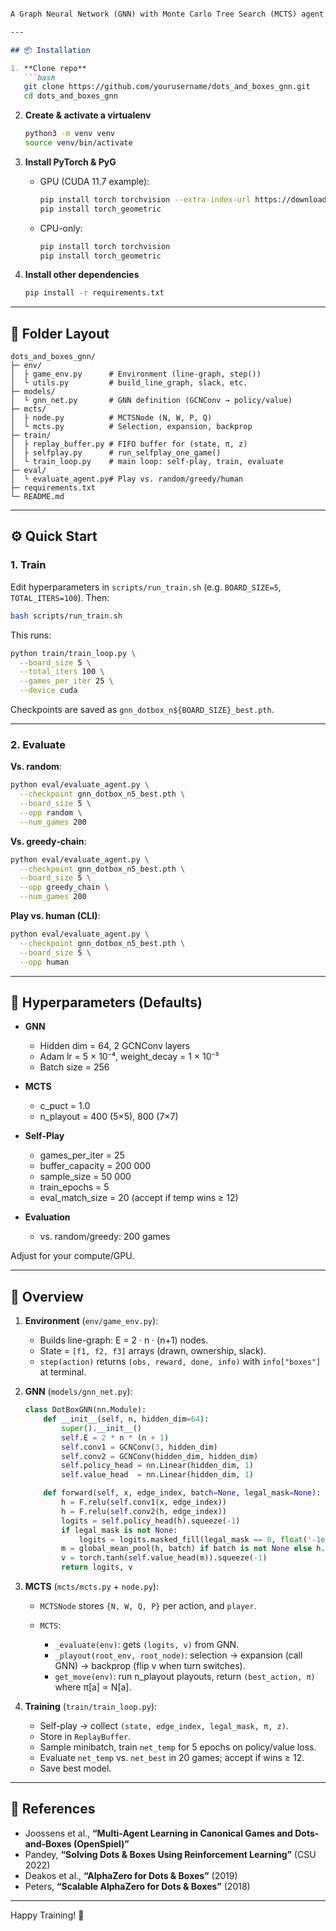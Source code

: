 ````markdown

A Graph Neural Network (GNN) with Monte Carlo Tree Search (MCTS) agent for n×n Dots & Boxes.

---

## 📦 Installation

1. **Clone repo**  
   ```bash
   git clone https://github.com/yourusername/dots_and_boxes_gnn.git
   cd dots_and_boxes_gnn
````

2. **Create & activate a virtualenv**

   ```bash
   python3 -m venv venv
   source venv/bin/activate
   ```

3. **Install PyTorch & PyG**

   * GPU (CUDA 11.7 example):

     ```bash
     pip install torch torchvision --extra-index-url https://download.pytorch.org/whl/cu117
     pip install torch_geometric
     ```
   * CPU-only:

     ```bash
     pip install torch torchvision
     pip install torch_geometric
     ```

4. **Install other dependencies**

   ```bash
   pip install -r requirements.txt
   ```

---

## 🔧 Folder Layout

```
dots_and_boxes_gnn/
├─ env/
│  ├ game_env.py      # Environment (line-graph, step())
│  └ utils.py         # build_line_graph, slack, etc.
├─ models/
│  └ gnn_net.py       # GNN definition (GCNConv → policy/value)
├─ mcts/
│  ├ node.py          # MCTSNode (N, W, P, Q)
│  └ mcts.py          # Selection, expansion, backprop
├─ train/
│  ├ replay_buffer.py # FIFO buffer for (state, π, z)
│  ├ selfplay.py      # run_selfplay_one_game()
│  └ train_loop.py    # main loop: self-play, train, evaluate
├─ eval/
│  └ evaluate_agent.py# Play vs. random/greedy/human
├─ requirements.txt
└─ README.md
```

---

## ⚙️ Quick Start

### 1. Train

Edit hyperparameters in `scripts/run_train.sh` (e.g. `BOARD_SIZE=5`, `TOTAL_ITERS=100`). Then:

```bash
bash scripts/run_train.sh
```

This runs:

```bash
python train/train_loop.py \
  --board_size 5 \
  --total_iters 100 \
  --games_per_iter 25 \
  --device cuda
```

Checkpoints are saved as `gnn_dotbox_n${BOARD_SIZE}_best.pth`.

---

### 2. Evaluate

**Vs. random**:

```bash
python eval/evaluate_agent.py \
  --checkpoint gnn_dotbox_n5_best.pth \
  --board_size 5 \
  --opp random \
  --num_games 200
```

**Vs. greedy‐chain**:

```bash
python eval/evaluate_agent.py \
  --checkpoint gnn_dotbox_n5_best.pth \
  --board_size 5 \
  --opp greedy_chain \
  --num_games 200
```

**Play vs. human (CLI)**:

```bash
python eval/evaluate_agent.py \
  --checkpoint gnn_dotbox_n5_best.pth \
  --board_size 5 \
  --opp human
```

---

## 🧠 Hyperparameters (Defaults)

* **GNN**

  * Hidden dim = 64, 2 GCNConv layers
  * Adam lr = 5 × 10⁻⁴, weight\_decay = 1 × 10⁻⁵
  * Batch size = 256

* **MCTS**

  * c\_puct = 1.0
  * n\_playout = 400 (5×5), 800 (7×7)

* **Self-Play**

  * games\_per\_iter = 25
  * buffer\_capacity = 200 000
  * sample\_size = 50 000
  * train\_epochs = 5
  * eval\_match\_size = 20 (accept if temp wins ≥ 12)

* **Evaluation**

  * vs. random/greedy: 200 games

Adjust for your compute/GPU.

---

## 🚀 Overview

1. **Environment** (`env/game_env.py`):

   * Builds line-graph: E = 2 · n · (n+1) nodes.
   * State = `[f1, f2, f3]` arrays (drawn, ownership, slack).
   * `step(action)` returns `(obs, reward, done, info)` with `info["boxes"]` at terminal.

2. **GNN** (`models/gnn_net.py`):

   ```python
   class DotBoxGNN(nn.Module):
       def __init__(self, n, hidden_dim=64):
           super().__init__()
           self.E = 2 * n * (n + 1)
           self.conv1 = GCNConv(3, hidden_dim)
           self.conv2 = GCNConv(hidden_dim, hidden_dim)
           self.policy_head = nn.Linear(hidden_dim, 1)
           self.value_head  = nn.Linear(hidden_dim, 1)

       def forward(self, x, edge_index, batch=None, legal_mask=None):
           h = F.relu(self.conv1(x, edge_index))
           h = F.relu(self.conv2(h, edge_index))
           logits = self.policy_head(h).squeeze(-1)
           if legal_mask is not None:
               logits = logits.masked_fill(legal_mask == 0, float('-1e9'))
           m = global_mean_pool(h, batch) if batch is not None else h.mean(dim=0, keepdim=True)
           v = torch.tanh(self.value_head(m)).squeeze(-1)
           return logits, v
   ```

3. **MCTS** (`mcts/mcts.py` + `node.py`):

   * `MCTSNode` stores `{N, W, Q, P}` per action, and `player`.
   * `MCTS`:

     * `_evaluate(env)`: gets `(logits, v)` from GNN.
     * `_playout(root_env, root_node)`: selection → expansion (call GNN) → backprop (flip v when turn switches).
     * `get_move(env)`: run n\_playout playouts, return `(best_action, π)` where π\[a] ∝ N\[a].

4. **Training** (`train/train_loop.py`):

   * Self-play → collect `(state, edge_index, legal_mask, π, z)`.
   * Store in `ReplayBuffer`.
   * Sample minibatch, train `net_temp` for 5 epochs on policy/value loss.
   * Evaluate `net_temp` vs. `net_best` in 20 games; accept if wins ≥ 12.
   * Save best model.

---

## 🔗 References

* Joossens et al., **“Multi-Agent Learning in Canonical Games and Dots-and-Boxes (OpenSpiel)”**
* Pandey, **“Solving Dots & Boxes Using Reinforcement Learning”** (CSU 2022)
* Deakos et al., **“AlphaZero for Dots & Boxes”** (2019)
* Peters, **“Scalable AlphaZero for Dots & Boxes”** (2018)

---

Happy Training! 🎯

```
```
